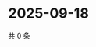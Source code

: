 # 2025-09-18

共 0 条

<!-- BEGIN ZHIHUVIDEO -->
<!-- 最后更新时间 Thu Sep 18 2025 19:09:05 GMT+0800 (China Standard Time) -->

<!-- END ZHIHUVIDEO -->

